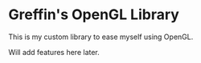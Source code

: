 # Greffin's OpenGL Library
This is my custom library to ease myself using OpenGL.

Will add features here later.
